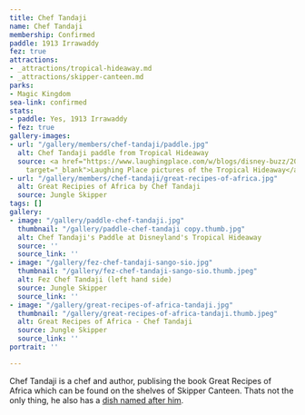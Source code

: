 ```yaml
---
title: Chef Tandaji
name: Chef Tandaji
membership: Confirmed
paddle: 1913 Irrawaddy
fez: true
attractions:
- _attractions/tropical-hideaway.md
- _attractions/skipper-canteen.md
parks:
- Magic Kingdom
sea-link: confirmed
stats:
- paddle: Yes, 1913 Irrawaddy
- fez: true
gallery-images:
- url: "/gallery/members/chef-tandaji/paddle.jpg"
  alt: Chef Tandaji paddle from Tropical Hideaway
  source: <a href="https://www.laughingplace.com/w/blogs/disney-buzz/2018/12/19/imagineer-says-disneylands-tropical-hideaway-contains-clues-for-future-attractions/"
    target="_blank">Laughing Place pictures of the Tropical Hideaway</a>
- url: "/gallery/members/chef-tandaji/great-recipes-of-africa.jpg"
  alt: Great Recipies of Africa by Chef Tandaji
  source: Jungle Skipper
tags: []
gallery:
- image: "/gallery/paddle-chef-tandaji.jpg"
  thumbnail: "/gallery/paddle-chef-tandaji copy.thumb.jpg"
  alt: Chef Tandaji's Paddle at Disneyland's Tropical Hideaway
  source: ''
  source_link: ''
- image: "/gallery/fez-chef-tandaji-sango-sio.jpg"
  thumbnail: "/gallery/fez-chef-tandaji-sango-sio.thumb.jpeg"
  alt: Fez Chef Tandaji (left hand side)
  source: Jungle Skipper
  source_link: ''
- image: "/gallery/great-recipes-of-africa-tandaji.jpg"
  thumbnail: "/gallery/great-recipes-of-africa-tandaji.thumb.jpeg"
  alt: Great Recipes of Africa - Chef Tandaji
  source: Jungle Skipper
  source_link: ''
portrait: ''

---
```

Chef Tandaji is a chef and author, publising the book Great Recipes of Africa which can be found on the shelves of Skipper Canteen. Thats not the only thing, he also has a [dish named after him](https://disneyworld.disney.go.com/en_GB/dining/magic-kingdom/jungle-navigation-skipper-canteen/menus/).